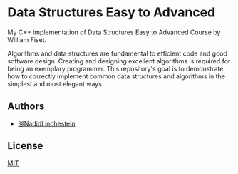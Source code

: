 # Data Structures Easy to Advanced

My C++ implementation of Data Structures Easy to Advanced Course by William Fiset.

Algorithms and data structures are fundamental to efficient code and good software design. Creating and designing excellent algorithms is required for being an exemplary programmer. This repository's goal is to demonstrate how to correctly implement common data structures and algorithms in the simplest and most elegant ways.

## Authors

- [@NadidLinchestein](https://github.com/NadidLinchestein)

## License

[MIT](https://choosealicense.com/licenses/mit/)

